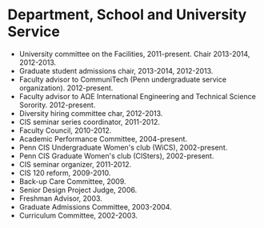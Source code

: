 Department, School and University Service
========================================

- University committee on the Facilities, 
    2011-present. Chair 2013-2014, 2012-2013.
- Graduate student admissions chair, 2013-2014, 2012-2013.
- Faculty advisor to CommuniTech (Penn undergraduate service
    organization). 2012-present.
- Faculty advisor to AΩE International Engineering and Technical
    Science Sorority. 2012-present.
- Diversity hiring committee char, 2012-2013.
- CIS seminar series coordinator, 2011-2012.
- Faculty Council, 2010-2012.
- Academic Performance Committee, 2004-present.
- Penn CIS Undergraduate Women's club (WiCS), 2002-present.
- Penn CIS Graduate Women's club (CISters), 2002-present.
- CIS seminar organizer, 2011-2012.
- CIS 120 reform, 2009-2010.
- Back-up Care Committee, 2009.
- Senior Design Project Judge, 2006.
- Freshman Advisor, 2003.
- Graduate Admissions Committee, 2003-2004. 
- Curriculum Committee, 2002-2003.

